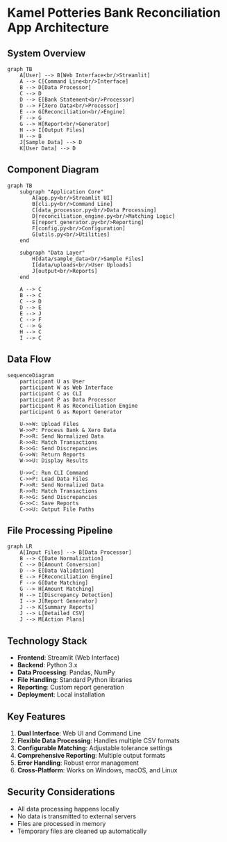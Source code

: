 # Kamel Potteries Bank Reconciliation App Architecture

## System Overview

```mermaid
graph TB
    A[User] --> B[Web Interface<br/>Streamlit]
    A --> C[Command Line<br/>Interface]
    B --> D[Data Processor]
    C --> D
    D --> E[Bank Statement<br/>Processor]
    D --> F[Xero Data<br/>Processor]
    E --> G[Reconciliation<br/>Engine]
    F --> G
    G --> H[Report<br/>Generator]
    H --> I[Output Files]
    H --> B
    J[Sample Data] --> D
    K[User Data] --> D
```

## Component Diagram

```mermaid
graph TB
    subgraph "Application Core"
        A[app.py<br/>Streamlit UI]
        B[cli.py<br/>Command Line]
        C[data_processor.py<br/>Data Processing]
        D[reconciliation_engine.py<br/>Matching Logic]
        E[report_generator.py<br/>Reporting]
        F[config.py<br/>Configuration]
        G[utils.py<br/>Utilities]
    end
    
    subgraph "Data Layer"
        H[data/sample_data<br/>Sample Files]
        I[data/uploads<br/>User Uploads]
        J[output<br/>Reports]
    end
    
    A --> C
    B --> C
    C --> D
    D --> E
    E --> J
    C --> F
    C --> G
    H --> C
    I --> C
```

## Data Flow

```mermaid
sequenceDiagram
    participant U as User
    participant W as Web Interface
    participant C as CLI
    participant P as Data Processor
    participant R as Reconciliation Engine
    participant G as Report Generator
    
    U->>W: Upload Files
    W->>P: Process Bank & Xero Data
    P->>R: Send Normalized Data
    R->>R: Match Transactions
    R->>G: Send Discrepancies
    G->>W: Return Reports
    W->>U: Display Results
    
    U->>C: Run CLI Command
    C->>P: Load Data Files
    P->>R: Send Normalized Data
    R->>R: Match Transactions
    R->>G: Send Discrepancies
    G->>C: Save Reports
    C->>U: Output File Paths
```

## File Processing Pipeline

```mermaid
graph LR
    A[Input Files] --> B[Data Processor]
    B --> C[Date Normalization]
    C --> D[Amount Conversion]
    D --> E[Data Validation]
    E --> F[Reconciliation Engine]
    F --> G[Date Matching]
    G --> H[Amount Matching]
    H --> I[Discrepancy Detection]
    I --> J[Report Generator]
    J --> K[Summary Reports]
    J --> L[Detailed CSV]
    J --> M[Action Plans]
```

## Technology Stack

- **Frontend**: Streamlit (Web Interface)
- **Backend**: Python 3.x
- **Data Processing**: Pandas, NumPy
- **File Handling**: Standard Python libraries
- **Reporting**: Custom report generation
- **Deployment**: Local installation

## Key Features

1. **Dual Interface**: Web UI and Command Line
2. **Flexible Data Processing**: Handles multiple CSV formats
3. **Configurable Matching**: Adjustable tolerance settings
4. **Comprehensive Reporting**: Multiple output formats
5. **Error Handling**: Robust error management
6. **Cross-Platform**: Works on Windows, macOS, and Linux

## Security Considerations

- All data processing happens locally
- No data is transmitted to external servers
- Files are processed in memory
- Temporary files are cleaned up automatically